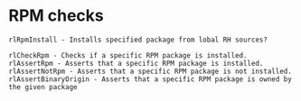 # RPM checks

    rlRpmInstall - Installs specified package from lobal RH sources? 

    rlCheckRpm - Checks if a specific RPM package is installed.
    rlAssertRpm - Asserts that a specific RPM package is installed.
    rlAssertNotRpm - Asserts that a specific RPM package is not installed.
    rlAssertBinaryOrigin - Asserts that a specific RPM package is owned by the given package

    